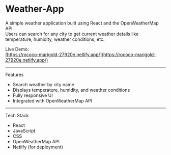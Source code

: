 # Weather-App

A simple weather application built using React and the OpenWeatherMap API.  
Users can search for any city to get current weather details like temperature, humidity, weather conditions, etc.

Live Demo:  
[https://rococo-marigold-27920e.netlify.app/](https://rococo-marigold-27920e.netlify.app/)

---

Features

- Search weather by city name
- Displays temperature, humidity, and weather conditions
- Fully responsive UI
- Integrated with OpenWeatherMap API

---

Tech Stack

- React
- JavaScript
- CSS
- OpenWeatherMap API
- Netlify (for deployment)
